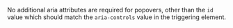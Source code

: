 No additional aria attributes are required for popovers, other than the `id` value which should match the `aria-controls` value in the triggering element.
